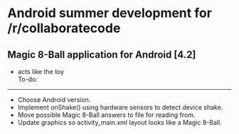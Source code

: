 Android summer development for /r/collaboratecode
========================== 
Magic 8-Ball application for Android [4.2] 
------------------------------------------
- acts like the toy  
To-do:
------
* Choose Android version.
* Implement onShake() using hardware sensors to detect device shake.
* Move possible Magic 8-Ball answers to file for reading from.
* Update graphics so activity_main.xml layout looks like a Magic 8-Ball.



